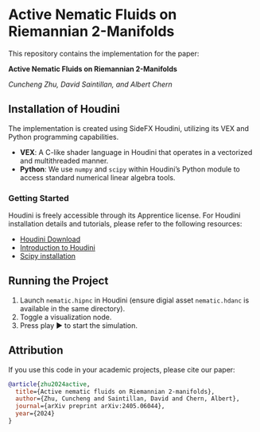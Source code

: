 # Active Nematic Fluids on Riemannian 2-Manifolds
This repository contains the implementation for the paper:

**Active Nematic Fluids on Riemannian 2-Manifolds**

*Cuncheng Zhu, David Saintillan, and Albert Chern*

## Installation of Houdini
The implementation is created using SideFX Houdini, utilizing its VEX and Python programming capabilities.
* **VEX**: A C-like shader language in Houdini that operates in a vectorized and multithreaded manner.
* **Python**: We use `numpy` and `scipy` within Houdini’s Python module to access standard numerical linear algebra tools.

### Getting Started
Houdini is freely accessible through its Apprentice license. 
For Houdini installation details and tutorials, please refer to the following resources:
* [Houdini Download](https://www.sidefx.com/download/)
* [Introduction to Houdini](https://cseweb.ucsd.edu/~alchern/teaching/houdini/)
* [Scipy installation](http://wordpress.discretization.de/houdini/home/advanced-2/installing-and-using-scipy-in-houdini/)

## Running the Project
1. Launch `nematic.hipnc` in Houdini (ensure digial asset `nematic.hdanc` is available in the same directory).
2. Toggle a visualization node.
3. Press play &#9654; to start the simulation.

## Attribution

If you use this code in your academic projects, please cite our paper:

```bibtex
@article{zhu2024active,
  title={Active nematic fluids on Riemannian 2-manifolds},
  author={Zhu, Cuncheng and Saintillan, David and Chern, Albert},
  journal={arXiv preprint arXiv:2405.06044},
  year={2024}
}
